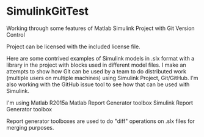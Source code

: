 # SimulinkGitTest
Working through some features of Matlab 
Simulink Project with Git Version Control

Project can be licensed with the included license file.

Here are some contrived examples of Simulink models in .slx format
with a library in the project with blocks used in different model
files. I make an attempts to show how Git can be used by a team to do
distributed work (multiple users on multiple machines) using
Simulink Project, Git/GitHub. I'm also working with the GitHub issue
tool to see how that can be used with Simulink.

I'm using 
Matlab R2015a
Matlab Report Generator toolbox
Simulink Report Generator toolbox

Report generator toolboxes are used to do "diff" operations on .slx
files for merging purposes.